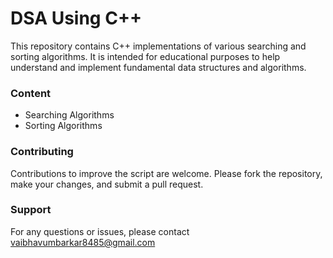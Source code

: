 
# DSA Using C++

This repository contains C++ implementations of various searching and sorting algorithms. It is intended for educational purposes to help understand and implement fundamental data structures and algorithms.


### Content

- Searching Algorithms
- Sorting Algorithms

### Contributing
Contributions to improve the script are welcome. Please fork the repository, make your changes, and submit a pull request.




### Support
For any questions or issues, please contact vaibhavumbarkar8485@gmail.com

